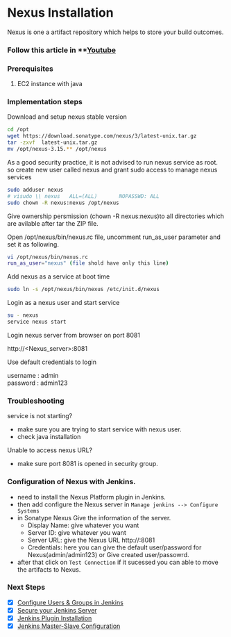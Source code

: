 # Nexus Installation
Nexus is one a artifact repository which helps to store your build outcomes.  

### Follow this article in **[Youtube](https://www.youtube.com/watch?v=83AGz9huJGo)
### Prerequisites

1. EC2 instance with java 

### Implementation steps 

Download and setup nexus stable version
```sh 
cd /opt
wget https://download.sonatype.com/nexus/3/latest-unix.tar.gz
tar -zxvf  latest-unix.tar.gz
mv /opt/nexus-3.15.** /opt/nexus
```

As a good security practice, it is not advised to run nexus service as root. so create new user called nexus and grant sudo access to manage nexus services 
```sh 
sudo adduser nexus
# visudo \\ nexus   ALL=(ALL)       NOPASSWD: ALL
sudo chown -R nexus:nexus /opt/nexus
```
Give ownership persmission (chown -R nexus:nexus)to all directories which are avilable after tar the ZIP file. 

Open /opt/nexus/bin/nexus.rc file, uncomment run_as_user parameter and set it as following.
```sh 
vi /opt/nexus/bin/nexus.rc
run_as_user="nexus" (file shold have only this line)
```

Add nexus as a service at boot time
```sh
sudo ln -s /opt/nexus/bin/nexus /etc/init.d/nexus
```
Login as a nexus user and start service
```sh
su - nexus
service nexus start
```

Login nexus server from browser on port 8081

http://<Nexus_server>:8081

Use default credentials to login 

username : admin  
password : admin123


### Troubleshooting

service is not starting?
 - make sure you are trying to start service with nexus user. 
- check java installation

Unable to access nexus URL?
- make sure port 8081 is opened in security group. 

### Configuration of Nexus with Jenkins. 

- need to install the Nexus Platform plugin in Jenkins.
- then add configure the Nexus server in `Manage jenkins --> Configure Systems`
- in Sonatype Nexus Give the information of the server. 
     - Display Name: give whatever you want
     - Server ID: give whatever you want
     - Server URL: give the Nexus URL  http://<IP Address>:8081 
     - Credentials: here you can give the default user/password for Nexus(admin/admin123) or Give created user/passowrd. 
 - after that click on `Test Connection` if it sucessed you can able to move the artifacts to Nexus. 
 

### Next Steps
- [x] [Configure Users & Groups in Jenkins](https://youtu.be/jZOqcB32dYM)
- [x] [Secure your Jenkins Server](https://youtu.be/19FmJumnkDc)
- [x] [Jenkins Plugin Installation](https://youtu.be/p_PqPBbjaZ4)
- [x] [Jenkins Master-Slave Configuration](https://youtu.be/hwrYURP4O2k)
